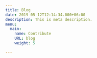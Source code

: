 ```yaml
---
title: Blog
date: 2019-05-12T12:14:34.000+06:00
description: This is meta description.
menu:
  main:
    name: Contribute
    URL: blog
    weight: 5

---
```

